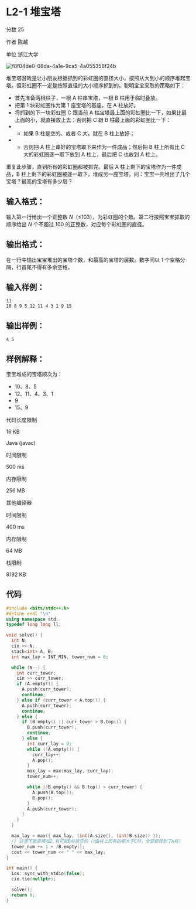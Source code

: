 # **L2-1 堆宝塔**

分数 25

作者 陈越

单位 浙江大学

![f8f04de0-08da-4a1e-9ca5-4a055358f24b](https://gitee.com/chen-houchao/images/raw/master/img/20250223010739873.png)

堆宝塔游戏是让小朋友根据抓到的彩虹圈的直径大小，按照从大到小的顺序堆起宝塔。但彩虹圈不一定是按照直径的大小顺序抓到的。聪明宝宝采取的策略如下：

- 首先准备两根柱子，一根 A 柱串宝塔，一根 B 柱用于临时叠放。
- 把第 1 块彩虹圈作为第 1 座宝塔的基座，在 A 柱放好。
- 将抓到的下一块彩虹圈 C 跟当前 A 柱宝塔最上面的彩虹圈比一下，如果比最上面的小，就直接放上去；否则把 C 跟 B 柱最上面的彩虹圈比一下：
- - 如果 B 柱是空的、或者 C 大，就在 B 柱上放好；
- - 否则把 A 柱上串好的宝塔取下来作为一件成品；然后把 B 柱上所有比 C 大的彩虹圈逐一取下放到 A 柱上，最后把 C 也放到 A 柱上。

重复此步骤，直到所有的彩虹圈都被抓完。最后 A 柱上剩下的宝塔作为一件成品，B 柱上剩下的彩虹圈被逐一取下，堆成另一座宝塔。问：宝宝一共堆出了几个宝塔？最高的宝塔有多少层？

## 输入格式：

输入第一行给出一个正整数 *N*（≤103），为彩虹圈的个数。第二行按照宝宝抓取的顺序给出 *N* 个不超过 100 的正整数，对应每个彩虹圈的直径。

## 输出格式：

在一行中输出宝宝堆出的宝塔个数，和最高的宝塔的层数。数字间以 1 个空格分隔，行首尾不得有多余空格。

## 输入样例：

```in
11
10 8 9 5 12 11 4 3 1 9 15
```

## 输出样例：

```out
4 5
```

## 样例解释：

宝宝堆成的宝塔顺次为：

- 10、8、5
- 12、11、4、3、1
- 9
- 15、9

代码长度限制

16 KB

Java (javac)

时间限制

500 ms

内存限制

256 MB

其他编译器

时间限制

400 ms

内存限制

64 MB

栈限制

8192 KB

## 代码

```cpp
#include <bits/stdc++.h>
#define endl "\n"
using namespace std;
typedef long long ll;

void solve() {
  int N;
  cin >> N;
  stack<int> A, B;
  int max_lay = INT_MIN, tower_num = 0;

  while (N--) {
    int curr_tower;
    cin >> curr_tower;
    if (A.empty()) {
      A.push(curr_tower);
      continue;
    } else if (curr_tower < A.top()) {
      A.push(curr_tower);
      continue;
    } else {
      if (B.empty() || curr_tower > B.top()) {
        B.push(curr_tower);
        continue;
      } else {
        int curr_lay = 0;
        while (!A.empty()) {
          curr_lay++;
          A.pop();
        }
        max_lay = max(max_lay, curr_lay);
        tower_num++;

        while (!B.empty() && B.top() > curr_tower) {
          A.push(B.top());
          B.pop();
        }
        A.push(curr_tower);
      }
    }
  }

  max_lay = max({ max_lay, (int)A.size(), (int)B.size() });
  // 这里不能直接加2,有可能B柱是空的（当B柱上所有的都大于C时，全部都转到了A柱）
  tower_num += 1 + !B.empty();
  cout << tower_num << " " << max_lay;
}

int main() {
  ios::sync_with_stdio(false);
  cin.tie(nullptr);

  solve();
  return 0;
}
```

